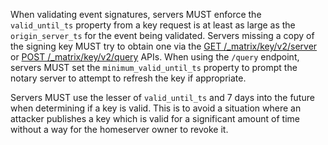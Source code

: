 
When validating event signatures, servers MUST enforce the
`valid_until_ts` property from a key request is at least as large as the
`origin_server_ts` for the event being validated. Servers missing a copy
of the signing key MUST try to obtain one via the [GET
/\_matrix/key/v2/server](/server-server-api#get_matrixkeyv2server)
or [POST
/\_matrix/key/v2/query](/server-server-api#post_matrixkeyv2query)
APIs. When using the `/query` endpoint, servers MUST set the
`minimum_valid_until_ts` property to prompt the notary server to attempt
to refresh the key if appropriate.

Servers MUST use the lesser of `valid_until_ts` and 7 days into the
future when determining if a key is valid. This is to avoid a situation
where an attacker publishes a key which is valid for a significant
amount of time without a way for the homeserver owner to revoke it.
